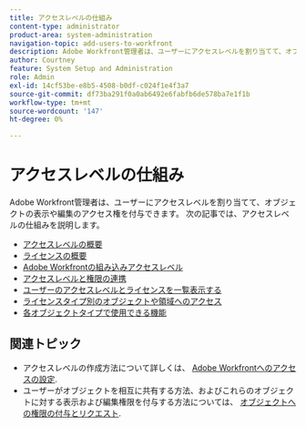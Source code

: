 ```yaml
---
title: アクセスレベルの仕組み
content-type: administrator
product-area: system-administration
navigation-topic: add-users-to-workfront
description: Adobe Workfront管理者は、ユーザーにアクセスレベルを割り当てて、オブジェクトの表示や編集のアクセス権を付与できます。 次の記事では、アクセスレベルの仕組みを説明します。
author: Courtney
feature: System Setup and Administration
role: Admin
exl-id: 14cf53be-e8b5-4508-b0df-c024f1e4f3a7
source-git-commit: df73ba291f0a0ab6492e6fabfb6de578ba7e1f1b
workflow-type: tm+mt
source-wordcount: '147'
ht-degree: 0%

---
```


# アクセスレベルの仕組み

Adobe Workfront管理者は、ユーザーにアクセスレベルを割り当てて、オブジェクトの表示や編集のアクセス権を付与できます。 次の記事では、アクセスレベルの仕組みを説明します。

* [アクセスレベルの概要](../../../administration-and-setup/add-users/access-levels-and-object-permissions/access-levels-overview.md)
* [ライセンスの概要](/help/quicksilver/administration-and-setup/add-users/access-levels-and-object-permissions/wf-licenses.md)
* [Adobe Workfrontの組み込みアクセスレベル](../../../administration-and-setup/add-users/access-levels-and-object-permissions/default-access-levels-in-workfront.md)
* [アクセスレベルと権限の連携](../../../administration-and-setup/add-users/access-levels-and-object-permissions/how-access-levels-permissions-work-together.md)
* [ユーザーのアクセスレベルとライセンスを一覧表示する](../../../administration-and-setup/add-users/access-levels-and-object-permissions/list-access-levels-and-licenses-for-your-users.md)
* [ライセンスタイプ別のオブジェクトや領域へのアクセス](../../../administration-and-setup/add-users/access-levels-and-object-permissions/access-to-objects-and-areas-by-license-type.md)
* [各オブジェクトタイプで使用できる機能](../../../administration-and-setup/add-users/access-levels-and-object-permissions/functionality-available-for-each-object-type.md)

## 関連トピック

* アクセスレベルの作成方法について詳しくは、 [Adobe Workfrontへのアクセスの設定](../../../administration-and-setup/add-users/configure-and-grant-access/configure-access.md).
* ユーザーがオブジェクトを相互に共有する方法、およびこれらのオブジェクトに対する表示および編集権限を付与する方法については、 [オブジェクトへの権限の付与とリクエスト](../../../workfront-basics/grant-and-request-access-to-objects/grant-and-request-access-to-objects.md).
